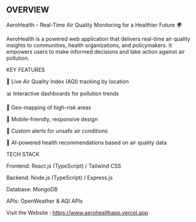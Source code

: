 
## OVERVIEW 

 AeroHealth – Real-Time Air Quality Monitoring for a Healthier Future 🌍

AeroHealth is a powered web application that delivers real-time air quality insights to communities, health organizations, and policymakers.
It empowers users to make informed decisions and take action against air pollution.

KEY FEATURES 

📡 Live Air Quality Index (AQI) tracking by location

📊 Interactive dashboards for pollution trends

📍 Geo-mapping of high-risk areas

📱 Mobile-friendly, responsive design

🔔 Custom alerts for unsafe air conditions

🧠 AI-powered health recommendations based on air quality data



TECH STACK

Frontend: React.js (TypeScript) / Tailwind CSS

Backend: Node.js (TypeScript) / Express.js

Database: MongoDB

APIs: OpenWeather & AQI APIs

Visit the Website : https://www.aerohealthapp.vercel.app


